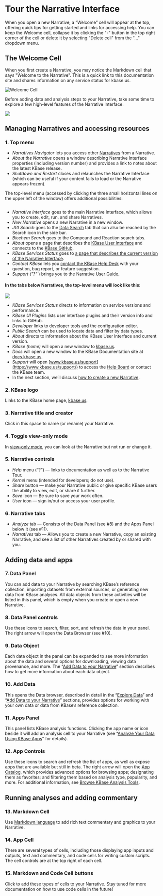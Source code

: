 # Tour the Narrative Interface

When you open a new Narrative, a “Welcome” cell will appear at the top, offering quick tips for getting started and links for accessing help. You can keep the Welcome cell, collapse it by clicking the "-" button in the top right corner of the cell or delete it by selecting "Delete cell" from the "..." dropdown menu.

## The Welcome Cell

When you first create a Narrative, you may notice the Markdown cell that says "Welcome to the Narrative". This is a quick link to this documentation site and shares information on any service status for kbase.us.&#x20;

![Welcome Cell](../../.gitbook/assets/narrative\_welcomecell.png)

Before adding data and analysis steps to your Narrative, take some time to explore a few high-level features of the Narrative Interface.

![](../../.gitbook/assets/tour-narrative.png)

## Managing Narratives and accessing resources

### **1. Top menu**

* _Narratives Navigator_ lets you access other [Narratives](narratives.md) from a Narrative.
* _About the Narrative_ opens a window describing Narrative Interface properties (including version number) and provides a link to notes about the latest KBase release.
* _Shutdown and Restart_ closes and relaunches the Narrative Interface (which can be useful if your content fails to load or the Narrative appears frozen).

The top-level menu (accessed by clicking the three small horizontal lines on the upper left of the window) offers additional possibilities:

<img src="../../.gitbook/assets/NarrativeNavigator_TopLevelMenu.png" alt="" data-size="original">

* _Narrative Interface_ goes to the main Narrative Interface, which allows you to create, edit, run, and share Narratives.
* _New Narrative_ opens a new Narrative in a new window. &#x20;
* _JGI Search_ goes to the [Data Search](https://narrative.kbase.us/#jgi-search?q=) tab that can also be reached by the Search icon in the side bar.
* _Biochem Search_ goes to the Compound and Reaction search tabs.&#x20;
* _About_ opens a page that describes the [KBase User Interface](https://narrative.kbase.us/#about) and connects to the [KBase GitHub](https://github.com/kbase).
* _KBase Services Status_ goes to [a page that describes the current version of the Narrative Interface](https://narrative.kbase.us/#about/services).
* _Contact KBase_ lets you [contact the KBase Help Desk](https://www.kbase.us/support/) with your question, bug report, or feature suggestion.
* _Support ("?"_ ) brings you to the [Narrative User Guide](./).

#### In the tabs below Narratives, the top-level menu will look like this:&#x20;

![](../../.gitbook/assets/Narrative\_TopLevelMenu.png)

* _KBase Services Status_ directs to information on service versions and performance.&#x20;
* _KBase UI Plugins_ lists user interface plugins and their version info and links to GitHub.&#x20;
* _Developer_ links to developer tools and the configuration editor.&#x20;
* _Public Search_ can be used to locate data and filter by data types.&#x20;
* _About_ directs to information about the KBase User Interface and current version. &#x20;
* _KBase (home)_ will open a new window to [kbase.us](https://www.kbase.us).
* _Docs_ will open a new window to the KBase Documentation site at [docs.kbase.us](http://127.0.0.1:5000/o/-LrErV7S3Qxyj1T85yxI/s/-LrEs-tqcRLeDlhbWQs-/).&#x20;
* _Support_ will open [www.kbase.us/support](https://www.kbase.us/support/) to access the [Help Board](../../troubleshooting/support.md) or contact the KBase team.&#x20;
* In the next section, we’ll discuss [how to create a new Narrative](create.md).

### **2. KBase logo**&#x20;

Links to the KBase home page, [kbase.us](../../kbase.us.md).

### **3. Narrative title and creator**

&#x20;Click in this space to name (or rename) your Narrative.

### **4. Toggle view-only mode**&#x20;

In [view-only mode](access-and-copy.md), you can look at the Narrative but not run or change it.

### **5. Narrative controls**

* _Help_ menu (“?”) — links to documentation as well as to the Narrative Tour.
* _Kernel_ menu (intended for developers; do not use).
* _Share_ button — make your Narrative public or give specific KBase users the ability to view, edit, or share it further.
* _Save_ icon — Be sure to save your work often.
* _User_ icon — sign in/out or access your user profile.

### **6. Narrative tabs**

* _Analyze_ tab — Consists of the Data Panel (see #8) and the Apps Panel below it (see #11).&#x20;
* _Narratives_ tab — Allows you to create a new Narrative, copy an existing Narrative, and see a list of other Narratives created by or shared with you.

## Adding data and apps

### **7.** **Data Panel** &#x20;

You can add data to your Narrative by searching KBase’s reference collection, importing datasets from external sources, or generating new data from KBase analyses. All data objects from these activities will be listed in this panel, which is empty when you create or open a new Narrative.

### **8. Data Panel controls**&#x20;

Use these icons to search, filter, sort, and refresh the data in your panel. The right arrow will open the Data Browser (see #10).

### **9. Data Object**&#x20;

Each data object in the panel can be expanded to see more information about the data and several options for downloading, viewing data provenance, and more. The “[Add Data to your Narrative](add-data.md)” section describes how to get more information about each data object.

### **10.** **Add Data**&#x20;

This opens the Data browser, described in detail in the “[Explore Data](explore-data.md)” and “[Add Data to your Narrative](add-data.md)” sections, provides options for working with your own data or data from KBase’s reference collection.

### **11. Apps Panel**&#x20;

This panel lists KBase analysis functions. Clicking the app name or icon beside it will add an analysis cell to your Narrative (see “[Analyze Your Data Using KBase Apps](analyze-data.md)” for details).

### **12. App Controls**&#x20;

Use these icons to search and refresh the list of apps, as well as expose apps that are available but still in beta. The right arrow will open the [App Catalog](https://narrative.kbase.us/#appcatalog), which provides advanced options for browsing apps; designating them as favorites; and filtering them based on analysis type, popularity, and more. For additional information, see [Browse KBase Analysis Tools](add-apps.md).

## Running analyses and adding commentary

### **13. Markdown Cell**

Use [Markdown language](https://blog.ghost.org/markdown/) to add rich text commentary and graphics to your Narrative.

### **14.** **App Cell**&#x20;

There are several types of cells, including those displaying app inputs and outputs, text and commentary, and code cells for writing custom scripts. The cell controls are at the top right of each cell.

### **15.** **Markdown and Code Cell buttons**&#x20;

Click to add these types of cells to your Narrative. Stay tuned for more documentation on how to use code cells in the future!
